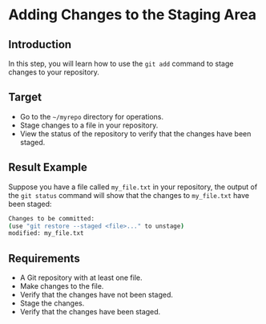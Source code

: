 # Adding Changes to the Staging Area

## Introduction

In this step, you will learn how to use the `git add` command to stage changes to your repository.

## Target

- Go to the `~/myrepo` directory for operations.
- Stage changes to a file in your repository.
- View the status of the repository to verify that the changes have been staged.

## Result Example

Suppose you have a file called `my_file.txt` in your repository, the output of the `git status` command will show that the changes to `my_file.txt` have been staged:

```bash
Changes to be committed:
(use "git restore --staged <file>..." to unstage)
modified: my_file.txt
```

## Requirements

- A Git repository with at least one file.
- Make changes to the file.
- Verify that the changes have not been staged.
- Stage the changes.
- Verify that the changes have been staged.

